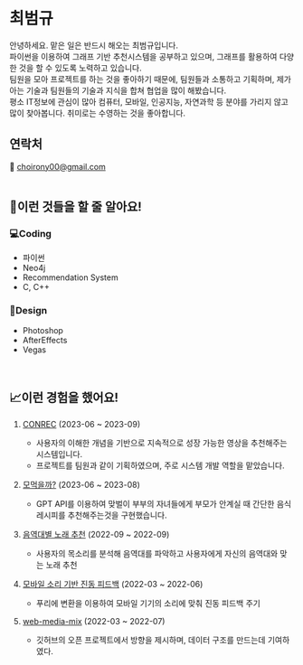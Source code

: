# 최범규

안녕하세요. 맡은 일은 반드시 해오는 최범규입니다.  
파이썬을 이용하여 그래프 기반 추천시스템을 공부하고 있으며, 그래프를 활용하여 다양한 것을 할 수 있도록 노력하고 있습니다.  
팀원을 모아 프로젝트를 하는 것을 좋아하기 때문에, 팀원들과 소통하고 기획하며, 제가 아는 기술과 팀원들의 기술과 지식을 합쳐 협업을 많이 해봤습니다.  
평소 IT정보에 관심이 많아 컴퓨터, 모바일, 인공지능, 자연과학 등 분야를 가리지 않고 많이 찾아봅니다. 취미로는 수영하는 것을 좋아합니다.  

## 연락처

📧 choirony00@gmail.com  
<br>

## 🔎이런 것들을 할 줄 알아요!

### 💻Coding

- 파이썬
- Neo4j
- Recommendation System
- C, C++

### 🎨Design

- Photoshop
- AfterEffects
- Vegas
<br>

## 📈이런 경험을 했어요!

1. [CONREC](https://github.com/datascience-labs/conrec) (2023-06 ~ 2023-09)
    - 사용자의 이해한 개념을 기반으로 지속적으로 성장 가능한 영상을 추천해주는 시스템입니다.
    - 프로젝트를 팀원과 같이 기획하였으며, 주로 시스템 개발 역할을 맡았습니다.
    
2. [모먹을까?](https://github.com/2023-Busan-Hackathon/Busan-Hackathon-team4-backend-MVC) (2023-06 ~ 2023-08)
    - GPT API를 이용하여 맞벌이 부부의 자녀들에게 부모가 안계실 때 간단한 음식 레시피를 추천해주는것을 구현했습니다.
    
3. [음역대별 노래 추천](https://github.com/TinyFrogs/HACKATHON3) (2022-09 ~ 2022-09)
    - 사용자의 목소리를 분석해 음역대를 파악하고 사용자에게 자신의 음역대와 맞는 노래 추천
    
4. [모바일 소리 기반 진동 피드백](https://github.com/choibumku00/ViVi) (2022-03 ~ 2022-06)
    - 푸리에 변환을 이용하여 모바일 기기의 소리에 맞춰 진동 피드백 주기
    
5. [web-media-mix](https://github.com/chunsejin/web-media-mix) (2022-03 ~ 2022-07)
    - 깃허브의 오픈 프로젝트에서 방향을 제시하며, 데이터 구조를 만드는데 기여하였다.
